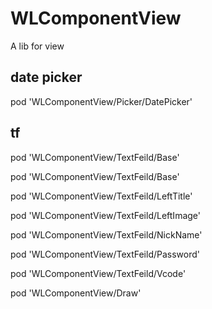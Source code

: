 # WLComponentView
A lib for view

## date picker

pod 'WLComponentView/Picker/DatePicker'

## tf
pod  'WLComponentView/TextFeild/Base'

pod  'WLComponentView/TextFeild/Base'

pod  'WLComponentView/TextFeild/LeftTitle'

pod  'WLComponentView/TextFeild/LeftImage'

pod  'WLComponentView/TextFeild/NickName'

pod  'WLComponentView/TextFeild/Password'

pod  'WLComponentView/TextFeild/Vcode'

pod 'WLComponentView/Draw'
